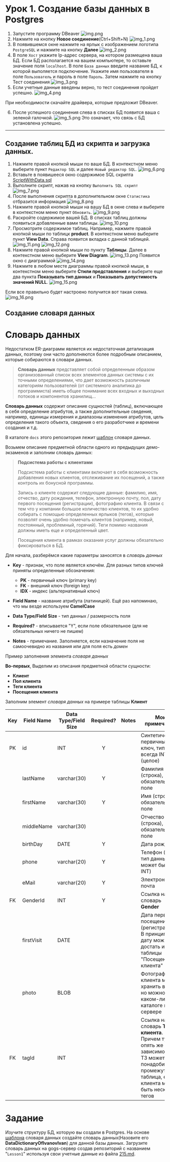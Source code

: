 # Урок 1. Создание базы данных в Postgres

1. Запустите программу DBeaver
![img.png](Lesson1Images/img.png)
2. Нажмите на кнопку **Новое соединение**(Ctrl+Shift+N)
![img_1.png](Lesson1Images/img_1.png)
3. В появившемся окне нажмите на ярлык с изображением логотипа ```PostgreSQL``` и нажмите на кнопку **Далее**
![img_2.png](Lesson1Images/img_2.png)
4. В поле ```Хост``` укажите Ip-адрес сервера, на котором размещена ваша БД. Если БД располагается на вашем компьютере, то оставьте значение поля ```localhost```.  В поле ```База данных``` введите название БД, к которой выполяется подключение. Укажите имя пользователя в поле ```Пользователь``` и пароль в поле ```Пароль```. Затем нажмите на кнопку Тест соединения
![img_3.png](Lesson1Images/img_3.png)
5. Если учетные данные введены верно, то тест соединения пройдет успешно.
![img_4.png](Lesson1Images/img_4.png)

При необходимости скачайте драйвера, которые предложит DBeaver.

6. После успешного соединения слева в списках БД появится ваша с зеленой галочкой.
![img_5.png](Lesson1Images/img_5.png)
Это означает, что связь с БД установлена успешно.


----

## Создание таблиц БД из скрипта и загрузка данных.

1. Нажмите правой кнопкой мыши по ваше БД. В контекстном меню выберите пункт ```Редактор SQL``` и далее ```Новый редактор SQL```.
![img_6.png](Lesson1Images/img_6.png)
2. Вставьте в появишееся окно содержимое SQL скрипта [ScriptWithData.sql](ScriptWithData.sql)
3. Выполните скрипт, нажав на кнопку ```Выполнить SQL скрипт```
![img_7.png](Lesson1Images/img_7.png)
4. После выполнения скрипта в дополнительном окне ```Статистика``` отбразится информация
![img_8.png](Lesson1Images/img_8.png)
5. Нажмите правой кнопкой мыши на вашу БД в окне слева и выберите в контекстном меню пункт ```Обновить```.
![img_9.png](Lesson1Images/img_9.png)
6. Раскройте содержимое вашей БД. В списках таблиц должны появиться добавленные вами таблицы.
![img_10.png](Lesson1Images/img_10.png)
7. Просмотрите содержимое таблиц. Например, нажмите правой кнопкой мыши по таблицк **product**. В контекстном меню выберите пункт **View Data**. Справа появится вкладка с данной таблицей.
![img_11.png](Lesson1Images/img_11.png)
![img_12.png](Lesson1Images/img_12.png)
8. Нажмите правой кнопкой мыши по пункту **Таблицы**. Далее в контекстном меню выберите **View Diagram**.
![img_13.png](Lesson1Images/img_13.png)
Появится окно с диаграммой
![img_14.png](Lesson1Images/img_14.png)
9. Нажмите в любом месте диаграммы правой кнопкой мыши, в контекстном меню выберите **Стили представления** и выберите еще два пункта **Показывать тип данных** и **Показывать допустимость значений NULL**. 
![img_15.png](Lesson1Images/img_15.png)


Если все правильно будет настроено получится вот такая схема.
![img_16.png](Lesson1Images/img_16.png)

## Создание словаря данных

# Словарь данных

Недостатком ER-диаграмм является их недостаточная детализация данных, поэтому они часто дополняются более подробным описанием, которые собираются в словари данных.

>**Словарь данных** представляет собой определенным образом организованный список всех элементов данных системы с их точными определениями, что дает возможность различным категориям пользователей (от системного аналитика до программиста) иметь общее понимание всех входных и выходных потоков и компонентов хранилищ...

**Словарь данных** содержит описание сущностей (таблиц), включающее в себя определение атрибутов, а также дополнительные сведения, например, единицы измерения и диапазоны изменения атрибутов, цель определения такого объекта, сведения о его разработчике и времени создания и т.д.

В каталоге `docs` этого репозитория лежит [шаблон](docs/DataDictionary_Template.xlsx) словаря данных.

Возьмем описание предметной области одного из предыдущих демо-экзаменов и заполним словарь данных:

>**Подсистема работы с клиентами**
>
>Подсистема работы с клиентами включает в себя возможность добавления новых клиентов, отслеживание их посещений, а также контроль их бонусной программы.
>
>Запись о клиенте содержит следующие данные: фамилию, имя, отчество, дату рождения, телефон, электронную почту, пол, дату первого посещения (регистрации), фотографию клиента. В связи с тем что у компании большое количество клиентов, то их удобно собирать с помощью определенных ярлыков (тегов), которые позволят очень удобно помечать клиентов (например, новый, постоянный, проблемный, горячий). Теги помимо названия должны иметь еще и определенный цвет.
>
>Посещения клиента в рамках оказания услуг должны обязательно фиксироваться в БД.

Для начала, разберёмся какие параметры заносятся в *словарь данных*

* **Key** - признак, что поле является ключём. Для разных типов ключей приняты определенные обозначения:

    * **PK** - первичный ключ (primary key)
    * **FK** - внешний ключ (foreign key)
    * **IDX** - индекс (альтернативный ключ)

* **Field Name** - название атрибута (латиницей). Ещё раз напоминаю, что мы везде используем **CamelCase**

* **Data Type/Field Size** - тип данных / размерность поля

* **Required?** - вписывается "Y", если поле обязательное (для не обязательных ничего не пишем)

* **Notes** - примечание. Заполняется, если назначение поля не самоочевидно из названия или для поля есть *домен* 

Пример заполнения элемента *словаря данных*

**Во-первых**, Выделим из описания предметной области сущности:

* **Клиент**
* **Пол клиента**
* **Теги клиента**
* **Посещения клиента**

Заполним элемент *словаря данных* на примере таблицы **Клиент**

Key | Field Name | Data Type/Field Size | Required? | Notes | Мои примечания 
:-:|----|-----|:-:|---|---
PK | id | INT | Y |   | Синтетический первичный ключ, тип всегда INT (целое)
&nbsp;| lastName | varchar(30) | Y | | Фамилия (строка), обязательное поле
&nbsp;| firstName | varchar(30) | Y | | Имя (строка), обязательное поле
&nbsp;| middleName | varchar(30) | | | Отчество (строка), НЕ обязательное поле
&nbsp;| birthDay | DATE | Y | | Дата рождения 
&nbsp;| phone | varchar(20) | Y | | Телефон (тут тип данных может быть INT)
&nbsp;| eMail | varchar(20) | Y | | Электронная почта
FK | GenderId | INT | Y | | Ссылка на словарь **Gender**
&nbsp;| firstVisit | DATE | | | Дата первого посещения (регистрации). В принципе эту дату можно достать из таблицы "Посещения клиента"
&nbsp;| photo | BLOB | | | Фотографию клиента можно хранить в базе, но можно и в каком-либо каталоге на сервере
FK | tagId | INT | | | Ссылка на словарь **Теги клиента**. Причем тут опять же в зависимости от ТЗ может понадобиться промежуточная таблица, если у клиента может быть несколько тегов


# Задание
Изучите структуру БД, которую вы создали в Postgres. На основе [шаблона](docs/DataDictionary_Template.xlsx) словаря данных создайте словарь данных(Назовите его **DataDictionaryOfIvanovIvan**) для данной базы данных. 
Загрузите словарь данных на gogs-сервер создав репозиторий с названием "```Lesson1```" используя свои учетные данные из файла [215.md](215.md). 